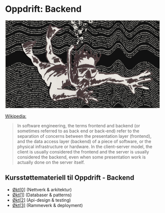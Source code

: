# Oppdrift: Backend
![Kodesnorkling](./img/Kodesnorkling.jpg)

[Wikipedia:](https://en.wikipedia.org/wiki/Frontend_and_backend)
> In software engineering, the terms frontend and backend (or sometimes referred to as back end or back-end) refer to the separation of concerns between the presentation layer (frontend), and the data access layer (backend) of a piece of software, or the physical infrastructure or hardware. In the client–server model, the client is usually considered the frontend and the server is usually considered the backend, even when some presentation work is actually done on the server itself.

## Kursstøttemateriell til Oppdrift - Backend

- [Økt[0]](./del_0/README.md) (Nettverk & arkitektur)
- [Økt[1]](./del_1/README.md) (Databaser & patterns)
- [Økt[2]](./del_2/README.md) (Api-design & testing)
- [Økt[3]](./del_3/README.md) (Rammeverk & deployment)
